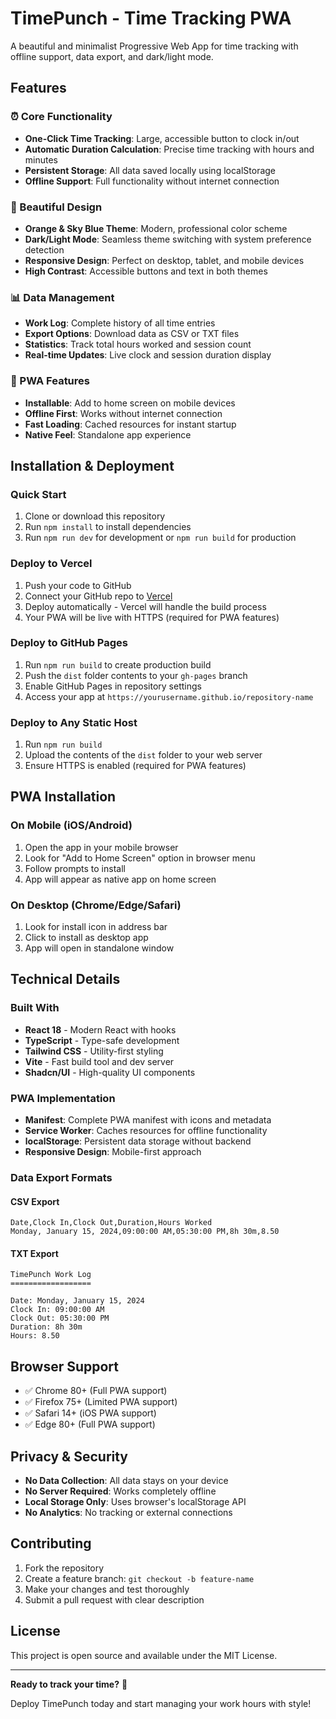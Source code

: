 
# TimePunch - Time Tracking PWA

A beautiful and minimalist Progressive Web App for time tracking with offline support, data export, and dark/light mode.

## Features

### ⏰ Core Functionality
- **One-Click Time Tracking**: Large, accessible button to clock in/out
- **Automatic Duration Calculation**: Precise time tracking with hours and minutes
- **Persistent Storage**: All data saved locally using localStorage
- **Offline Support**: Full functionality without internet connection

### 🎨 Beautiful Design
- **Orange & Sky Blue Theme**: Modern, professional color scheme
- **Dark/Light Mode**: Seamless theme switching with system preference detection
- **Responsive Design**: Perfect on desktop, tablet, and mobile devices
- **High Contrast**: Accessible buttons and text in both themes

### 📊 Data Management
- **Work Log**: Complete history of all time entries
- **Export Options**: Download data as CSV or TXT files
- **Statistics**: Track total hours worked and session count
- **Real-time Updates**: Live clock and session duration display

### 📱 PWA Features
- **Installable**: Add to home screen on mobile devices
- **Offline First**: Works without internet connection
- **Fast Loading**: Cached resources for instant startup
- **Native Feel**: Standalone app experience

## Installation & Deployment

### Quick Start
1. Clone or download this repository
2. Run `npm install` to install dependencies
3. Run `npm run dev` for development or `npm run build` for production

### Deploy to Vercel
1. Push your code to GitHub
2. Connect your GitHub repo to [Vercel](https://vercel.com)
3. Deploy automatically - Vercel will handle the build process
4. Your PWA will be live with HTTPS (required for PWA features)

### Deploy to GitHub Pages
1. Run `npm run build` to create production build
2. Push the `dist` folder contents to your `gh-pages` branch
3. Enable GitHub Pages in repository settings
4. Access your app at `https://yourusername.github.io/repository-name`

### Deploy to Any Static Host
1. Run `npm run build`
2. Upload the contents of the `dist` folder to your web server
3. Ensure HTTPS is enabled (required for PWA features)

## PWA Installation

### On Mobile (iOS/Android)
1. Open the app in your mobile browser
2. Look for "Add to Home Screen" option in browser menu
3. Follow prompts to install
4. App will appear as native app on home screen

### On Desktop (Chrome/Edge/Safari)
1. Look for install icon in address bar
2. Click to install as desktop app
3. App will open in standalone window

## Technical Details

### Built With
- **React 18** - Modern React with hooks
- **TypeScript** - Type-safe development
- **Tailwind CSS** - Utility-first styling
- **Vite** - Fast build tool and dev server
- **Shadcn/UI** - High-quality UI components

### PWA Implementation
- **Manifest**: Complete PWA manifest with icons and metadata
- **Service Worker**: Caches resources for offline functionality
- **localStorage**: Persistent data storage without backend
- **Responsive Design**: Mobile-first approach

### Data Export Formats

#### CSV Export
```csv
Date,Clock In,Clock Out,Duration,Hours Worked
Monday, January 15, 2024,09:00:00 AM,05:30:00 PM,8h 30m,8.50
```

#### TXT Export
```
TimePunch Work Log
==================

Date: Monday, January 15, 2024
Clock In: 09:00:00 AM
Clock Out: 05:30:00 PM
Duration: 8h 30m
Hours: 8.50
```

## Browser Support

- ✅ Chrome 80+ (Full PWA support)
- ✅ Firefox 75+ (Limited PWA support)
- ✅ Safari 14+ (iOS PWA support)
- ✅ Edge 80+ (Full PWA support)

## Privacy & Security

- **No Data Collection**: All data stays on your device
- **No Server Required**: Works completely offline
- **Local Storage Only**: Uses browser's localStorage API
- **No Analytics**: No tracking or external connections

## Contributing

1. Fork the repository
2. Create a feature branch: `git checkout -b feature-name`
3. Make your changes and test thoroughly
4. Submit a pull request with clear description

## License

This project is open source and available under the MIT License.

---

**Ready to track your time?** 🚀

Deploy TimePunch today and start managing your work hours with style!
